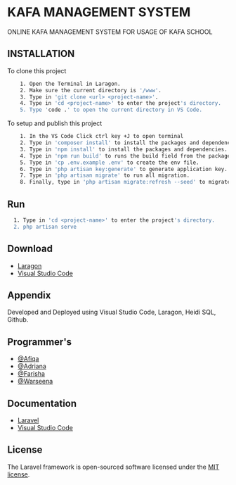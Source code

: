 # KAFA MANAGEMENT SYSTEM
ONLINE KAFA MANAGEMENT SYSTEM FOR USAGE OF KAFA SCHOOL

## INSTALLATION

To clone this project
```bash
    1. Open the Terminal in Laragon.
    2. Make sure the current directory is '/www'.
    3. Type in 'git clone <url> <project-name>'.
    4. Type in 'cd <project-name>' to enter the project's directory.
    5. Type 'code .' to open the current directory in VS Code.
```

To setup and publish this project
```bash
    1. In the VS Code Click ctrl key +J to open terminal
    2. Type in 'composer install' to install the packages and dependencies.
    3. Type in 'npm install' to install the packages and dependencies.
    4. Type in 'npm run build' to runs the build field from the package.json scripts field.
    5. Type in 'cp .env.example .env' to create the env file.
    6. Type in 'php artisan key:generate' to generate application key.
    7. Type in 'php artisan migrate' to run all migration.
    8. Finally, type in 'php artisan migrate:refresh --seed' to migrate the database tables for the project.
```

## Run
```bash
  1. Type in 'cd <project-name>' to enter the project's directory.
  2. php artisan serve
```
    
## Download
 - [Laragon](https://laragon.org/download/)
 - [Visual Studio Code](https://code.visualstudio.com/download)


## Appendix
Developed and Deployed using Visual Studio Code, Laragon, Heidi SQL, Github.

## Programmer's
- [@Afiqa](https://github.com/Apikmmar)
- [@Adriana](https://github.com/adrianaafandi)
- [@Farisha](https://github.com/tgfarisha)
- [@Warseena](https://github.com/warsena)


## Documentation
 - [Laravel](https://laravel.com/docs/10.x)
 - [Visual Studio Code](https://code.visualstudio.com/docs)

## License
The Laravel framework is open-sourced software licensed under the [MIT license](https://opensource.org/licenses/MIT).
